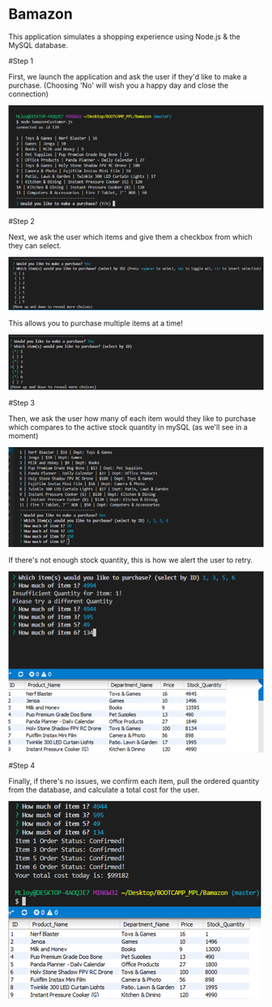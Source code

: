 # Bamazon

This application simulates a shopping experience using Node.js & the MySQL database.

#Step 1

First, we launch the application and ask the user if they'd like to make a purchase. (Choosing 'No' will wish you a happy day and close the connection)

![Step 1](step1.png)

#Step 2

Next, we ask the user which items and give them a checkbox from which they can select.

![Step 2](step2.png)

This allows you to purchase multiple items at a time!

![Step 2-selected](step3.png)


#Step 3

Then, we ask the user how many of each item would they like to purchase which compares to the active stock quantity in mySQL (as we'll see in a moment)


![Step 3](step4.png)

If there's not enough stock quantity, this is how we alert the user to retry.

![Insufficient Qty](step6.png)


#Step 4

Finally, if there's no issues, we confirm each item, pull the ordered quantity from the database, and calculate a total cost for the user.  

![Step 4](step7.png)